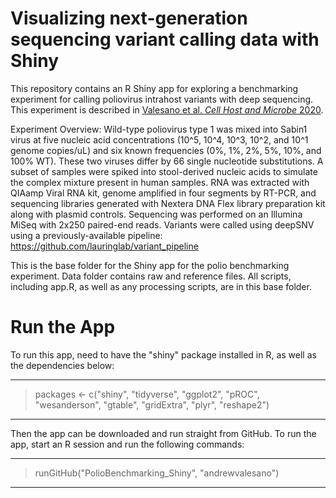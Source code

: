 
# Visualizing next-generation sequencing variant calling data with Shiny

This repository contains an R Shiny app for exploring a benchmarking experiment for calling poliovirus intrahost variants with deep sequencing. This experiment is described in [Valesano et al. *Cell Host and Microbe* 2020](https://www.cell.com/cell-host-microbe/fulltext/S1931-3128(20)30574-6).

Experiment Overview: Wild-type poliovirus type 1 was mixed into Sabin1 virus at five nucleic acid concentrations (10^5, 10^4, 10^3, 10^2, and 10^1 genome copies/uL) and six known frequencies (0%, 1%, 2%, 5%, 10%, and 100% WT). These two viruses differ by 66 single nucleotide substitutions. A subset of samples were spiked into  stool-derived nucleic acids to simulate the complex mixture present in human samples. RNA was extracted with QIAamp Viral RNA kit, genome amplified in four segments by RT-PCR, and sequencing libraries generated with Nextera DNA Flex library preparation kit along with plasmid controls. Sequencing was performed on an Illumina MiSeq with 2x250 paired-end reads. Variants were called using deepSNV using a previously-available pipeline: https://github.com/lauringlab/variant_pipeline

This is the base folder for the Shiny app for the polio benchmarking experiment. Data folder contains raw and reference files. All scripts, including app.R, as well as any processing scripts, are in this base folder.

# Run the App

To run this app, need to have the "shiny" package installed in R, as well as the dependencies below:

--------
> packages <- c("shiny", "tidyverse", "ggplot2", "pROC", "wesanderson", "gtable", "gridExtra", "plyr", "reshape2")

--------

Then the app can be downloaded and run straight from GitHub. To run the app, start an R session and run the following commands: 

--------
> runGitHub("PolioBenchmarking_Shiny", "andrewvalesano")
--------